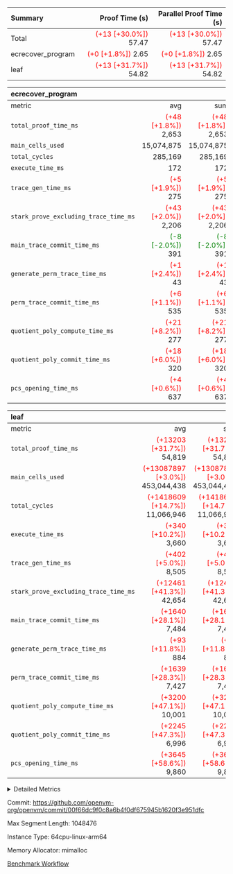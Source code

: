 | Summary | Proof Time (s) | Parallel Proof Time (s) |
|:---|---:|---:|
| Total | <span style='color: red'>(+13 [+30.0%])</span> 57.47 | <span style='color: red'>(+13 [+30.0%])</span> 57.47 |
| ecrecover_program | <span style='color: red'>(+0 [+1.8%])</span> 2.65 | <span style='color: red'>(+0 [+1.8%])</span> 2.65 |
| leaf | <span style='color: red'>(+13 [+31.7%])</span> 54.82 | <span style='color: red'>(+13 [+31.7%])</span> 54.82 |


| ecrecover_program |||||
|:---|---:|---:|---:|---:|
|metric|avg|sum|max|min|
| `total_proof_time_ms ` | <span style='color: red'>(+48 [+1.8%])</span> 2,653 | <span style='color: red'>(+48 [+1.8%])</span> 2,653 | <span style='color: red'>(+48 [+1.8%])</span> 2,653 | <span style='color: red'>(+48 [+1.8%])</span> 2,653 |
| `main_cells_used     ` |  15,074,875 |  15,074,875 |  15,074,875 |  15,074,875 |
| `total_cycles        ` |  285,169 |  285,169 |  285,169 |  285,169 |
| `execute_time_ms     ` |  172 |  172 |  172 |  172 |
| `trace_gen_time_ms   ` | <span style='color: red'>(+5 [+1.9%])</span> 275 | <span style='color: red'>(+5 [+1.9%])</span> 275 | <span style='color: red'>(+5 [+1.9%])</span> 275 | <span style='color: red'>(+5 [+1.9%])</span> 275 |
| `stark_prove_excluding_trace_time_ms` | <span style='color: red'>(+43 [+2.0%])</span> 2,206 | <span style='color: red'>(+43 [+2.0%])</span> 2,206 | <span style='color: red'>(+43 [+2.0%])</span> 2,206 | <span style='color: red'>(+43 [+2.0%])</span> 2,206 |
| `main_trace_commit_time_ms` | <span style='color: green'>(-8 [-2.0%])</span> 391 | <span style='color: green'>(-8 [-2.0%])</span> 391 | <span style='color: green'>(-8 [-2.0%])</span> 391 | <span style='color: green'>(-8 [-2.0%])</span> 391 |
| `generate_perm_trace_time_ms` | <span style='color: red'>(+1 [+2.4%])</span> 43 | <span style='color: red'>(+1 [+2.4%])</span> 43 | <span style='color: red'>(+1 [+2.4%])</span> 43 | <span style='color: red'>(+1 [+2.4%])</span> 43 |
| `perm_trace_commit_time_ms` | <span style='color: red'>(+6 [+1.1%])</span> 535 | <span style='color: red'>(+6 [+1.1%])</span> 535 | <span style='color: red'>(+6 [+1.1%])</span> 535 | <span style='color: red'>(+6 [+1.1%])</span> 535 |
| `quotient_poly_compute_time_ms` | <span style='color: red'>(+21 [+8.2%])</span> 277 | <span style='color: red'>(+21 [+8.2%])</span> 277 | <span style='color: red'>(+21 [+8.2%])</span> 277 | <span style='color: red'>(+21 [+8.2%])</span> 277 |
| `quotient_poly_commit_time_ms` | <span style='color: red'>(+18 [+6.0%])</span> 320 | <span style='color: red'>(+18 [+6.0%])</span> 320 | <span style='color: red'>(+18 [+6.0%])</span> 320 | <span style='color: red'>(+18 [+6.0%])</span> 320 |
| `pcs_opening_time_ms ` | <span style='color: red'>(+4 [+0.6%])</span> 637 | <span style='color: red'>(+4 [+0.6%])</span> 637 | <span style='color: red'>(+4 [+0.6%])</span> 637 | <span style='color: red'>(+4 [+0.6%])</span> 637 |

| leaf |||||
|:---|---:|---:|---:|---:|
|metric|avg|sum|max|min|
| `total_proof_time_ms ` | <span style='color: red'>(+13203 [+31.7%])</span> 54,819 | <span style='color: red'>(+13203 [+31.7%])</span> 54,819 | <span style='color: red'>(+13203 [+31.7%])</span> 54,819 | <span style='color: red'>(+13203 [+31.7%])</span> 54,819 |
| `main_cells_used     ` | <span style='color: red'>(+13087897 [+3.0%])</span> 453,044,438 | <span style='color: red'>(+13087897 [+3.0%])</span> 453,044,438 | <span style='color: red'>(+13087897 [+3.0%])</span> 453,044,438 | <span style='color: red'>(+13087897 [+3.0%])</span> 453,044,438 |
| `total_cycles        ` | <span style='color: red'>(+1418609 [+14.7%])</span> 11,066,946 | <span style='color: red'>(+1418609 [+14.7%])</span> 11,066,946 | <span style='color: red'>(+1418609 [+14.7%])</span> 11,066,946 | <span style='color: red'>(+1418609 [+14.7%])</span> 11,066,946 |
| `execute_time_ms     ` | <span style='color: red'>(+340 [+10.2%])</span> 3,660 | <span style='color: red'>(+340 [+10.2%])</span> 3,660 | <span style='color: red'>(+340 [+10.2%])</span> 3,660 | <span style='color: red'>(+340 [+10.2%])</span> 3,660 |
| `trace_gen_time_ms   ` | <span style='color: red'>(+402 [+5.0%])</span> 8,505 | <span style='color: red'>(+402 [+5.0%])</span> 8,505 | <span style='color: red'>(+402 [+5.0%])</span> 8,505 | <span style='color: red'>(+402 [+5.0%])</span> 8,505 |
| `stark_prove_excluding_trace_time_ms` | <span style='color: red'>(+12461 [+41.3%])</span> 42,654 | <span style='color: red'>(+12461 [+41.3%])</span> 42,654 | <span style='color: red'>(+12461 [+41.3%])</span> 42,654 | <span style='color: red'>(+12461 [+41.3%])</span> 42,654 |
| `main_trace_commit_time_ms` | <span style='color: red'>(+1640 [+28.1%])</span> 7,484 | <span style='color: red'>(+1640 [+28.1%])</span> 7,484 | <span style='color: red'>(+1640 [+28.1%])</span> 7,484 | <span style='color: red'>(+1640 [+28.1%])</span> 7,484 |
| `generate_perm_trace_time_ms` | <span style='color: red'>(+93 [+11.8%])</span> 884 | <span style='color: red'>(+93 [+11.8%])</span> 884 | <span style='color: red'>(+93 [+11.8%])</span> 884 | <span style='color: red'>(+93 [+11.8%])</span> 884 |
| `perm_trace_commit_time_ms` | <span style='color: red'>(+1639 [+28.3%])</span> 7,427 | <span style='color: red'>(+1639 [+28.3%])</span> 7,427 | <span style='color: red'>(+1639 [+28.3%])</span> 7,427 | <span style='color: red'>(+1639 [+28.3%])</span> 7,427 |
| `quotient_poly_compute_time_ms` | <span style='color: red'>(+3200 [+47.1%])</span> 10,001 | <span style='color: red'>(+3200 [+47.1%])</span> 10,001 | <span style='color: red'>(+3200 [+47.1%])</span> 10,001 | <span style='color: red'>(+3200 [+47.1%])</span> 10,001 |
| `quotient_poly_commit_time_ms` | <span style='color: red'>(+2245 [+47.3%])</span> 6,996 | <span style='color: red'>(+2245 [+47.3%])</span> 6,996 | <span style='color: red'>(+2245 [+47.3%])</span> 6,996 | <span style='color: red'>(+2245 [+47.3%])</span> 6,996 |
| `pcs_opening_time_ms ` | <span style='color: red'>(+3645 [+58.6%])</span> 9,860 | <span style='color: red'>(+3645 [+58.6%])</span> 9,860 | <span style='color: red'>(+3645 [+58.6%])</span> 9,860 | <span style='color: red'>(+3645 [+58.6%])</span> 9,860 |



<details>
<summary>Detailed Metrics</summary>

| group | num_segments | keygen_time_ms | commit_exe_time_ms |
| --- | --- | --- | --- |
| ecrecover_program | 1 | 1,167 | 10 | 

| group | air_name | quotient_deg | interactions | constraints |
| --- | --- | --- | --- | --- |
| ecrecover_program | AccessAdapterAir<16> | 2 | 5 | 14 | 
| ecrecover_program | AccessAdapterAir<2> | 2 | 5 | 14 | 
| ecrecover_program | AccessAdapterAir<32> | 2 | 5 | 14 | 
| ecrecover_program | AccessAdapterAir<4> | 2 | 5 | 14 | 
| ecrecover_program | AccessAdapterAir<64> | 2 | 5 | 14 | 
| ecrecover_program | AccessAdapterAir<8> | 2 | 5 | 14 | 
| ecrecover_program | BitwiseOperationLookupAir<8> | 2 | 2 | 4 | 
| ecrecover_program | KeccakVmAir | 2 | 321 | 4,571 | 
| ecrecover_program | MemoryMerkleAir<8> | 2 | 4 | 40 | 
| ecrecover_program | PersistentBoundaryAir<8> | 2 | 3 | 6 | 
| ecrecover_program | PhantomAir | 2 | 3 | 5 | 
| ecrecover_program | Poseidon2PeripheryAir<BabyBearParameters>, 1> | 2 | 1 | 286 | 
| ecrecover_program | ProgramAir | 1 | 1 | 4 | 
| ecrecover_program | RangeTupleCheckerAir<2> | 1 | 1 | 4 | 
| ecrecover_program | VariableRangeCheckerAir | 1 | 1 | 4 | 
| ecrecover_program | VmAirWrapper<Rv32BaseAluAdapterAir, BaseAluCoreAir<4, 8> | 2 | 19 | 43 | 
| ecrecover_program | VmAirWrapper<Rv32BaseAluAdapterAir, LessThanCoreAir<4, 8> | 2 | 17 | 39 | 
| ecrecover_program | VmAirWrapper<Rv32BaseAluAdapterAir, ShiftCoreAir<4, 8> | 2 | 23 | 90 | 
| ecrecover_program | VmAirWrapper<Rv32BranchAdapterAir, BranchEqualCoreAir<4> | 2 | 11 | 25 | 
| ecrecover_program | VmAirWrapper<Rv32BranchAdapterAir, BranchLessThanCoreAir<4, 8> | 2 | 13 | 41 | 
| ecrecover_program | VmAirWrapper<Rv32CondRdWriteAdapterAir, Rv32JalLuiCoreAir> | 2 | 10 | 22 | 
| ecrecover_program | VmAirWrapper<Rv32HintStoreAdapterAir, Rv32HintStoreCoreAir> | 2 | 15 | 17 | 
| ecrecover_program | VmAirWrapper<Rv32IsEqualModAdapterAir<2, 1, 32, 32>, ModularIsEqualCoreAir<32, 4, 8> | 2 | 25 | 223 | 
| ecrecover_program | VmAirWrapper<Rv32JalrAdapterAir, Rv32JalrCoreAir> | 2 | 16 | 20 | 
| ecrecover_program | VmAirWrapper<Rv32LoadStoreAdapterAir, LoadSignExtendCoreAir<4, 8> | 2 | 18 | 33 | 
| ecrecover_program | VmAirWrapper<Rv32LoadStoreAdapterAir, LoadStoreCoreAir<4> | 2 | 17 | 38 | 
| ecrecover_program | VmAirWrapper<Rv32MultAdapterAir, DivRemCoreAir<4, 8> | 2 | 25 | 88 | 
| ecrecover_program | VmAirWrapper<Rv32MultAdapterAir, MulHCoreAir<4, 8> | 2 | 24 | 38 | 
| ecrecover_program | VmAirWrapper<Rv32MultAdapterAir, MultiplicationCoreAir<4, 8> | 2 | 19 | 26 | 
| ecrecover_program | VmAirWrapper<Rv32RdWriteAdapterAir, Rv32AuipcCoreAir> | 2 | 11 | 15 | 
| ecrecover_program | VmAirWrapper<Rv32VecHeapAdapterAir<1, 2, 2, 32, 32>, FieldExpressionCoreAir> | 2 | 411 | 449 | 
| ecrecover_program | VmAirWrapper<Rv32VecHeapAdapterAir<2, 1, 1, 32, 32>, ModularAddSubCoreAir> | 2 | 94 | 126 | 
| ecrecover_program | VmAirWrapper<Rv32VecHeapAdapterAir<2, 1, 1, 32, 32>, ModularMulDivCoreAir> | 2 | 156 | 188 | 
| ecrecover_program | VmAirWrapper<Rv32VecHeapAdapterAir<2, 2, 2, 32, 32>, FieldExpressionCoreAir> | 2 | 422 | 456 | 
| ecrecover_program | VmConnectorAir | 2 | 3 | 9 | 
| leaf | AccessAdapterAir<2> | 4 | 5 | 12 | 
| leaf | AccessAdapterAir<4> | 4 | 5 | 12 | 
| leaf | AccessAdapterAir<8> | 4 | 5 | 12 | 
| leaf | FriReducedOpeningAir | 4 | 35 | 59 | 
| leaf | NativePoseidon2Air<BabyBearParameters>, 1> | 4 | 31 | 302 | 
| leaf | PhantomAir | 4 | 3 | 4 | 
| leaf | ProgramAir | 1 | 1 | 4 | 
| leaf | VariableRangeCheckerAir | 1 | 1 | 4 | 
| leaf | VmAirWrapper<BranchNativeAdapterAir, BranchEqualCoreAir<1> | 2 | 11 | 23 | 
| leaf | VmAirWrapper<JalNativeAdapterAir, JalCoreAir> | 4 | 7 | 6 | 
| leaf | VmAirWrapper<NativeAdapterAir<2, 0>, PublicValuesCoreAir> | 4 | 11 | 23 | 
| leaf | VmAirWrapper<NativeAdapterAir<2, 1>, FieldArithmeticCoreAir> | 4 | 15 | 23 | 
| leaf | VmAirWrapper<NativeLoadStoreAdapterAir<1>, NativeLoadStoreCoreAir<1> | 4 | 15 | 24 | 
| leaf | VmAirWrapper<NativeVectorizedAdapterAir<4>, FieldExtensionCoreAir> | 4 | 15 | 23 | 
| leaf | VmConnectorAir | 4 | 3 | 8 | 
| leaf | VolatileBoundaryAir | 4 | 4 | 16 | 

| group | air_name | idx | rows | prep_cols | perm_cols | main_cols | cells |
| --- | --- | --- | --- | --- | --- | --- | --- |
| leaf | AccessAdapterAir<2> | 0 | 2,097,152 |  | 16 | 11 | 56,623,104 | 
| leaf | AccessAdapterAir<4> | 0 | 1,048,576 |  | 16 | 13 | 30,408,704 | 
| leaf | AccessAdapterAir<8> | 0 | 262,144 |  | 16 | 17 | 8,650,752 | 
| leaf | FriReducedOpeningAir | 0 | 1,048,576 |  | 76 | 64 | 146,800,640 | 
| leaf | NativePoseidon2Air<BabyBearParameters>, 1> | 0 | 131,072 |  | 36 | 348 | 50,331,648 | 
| leaf | PhantomAir | 0 | 32,768 |  | 8 | 6 | 458,752 | 
| leaf | ProgramAir | 0 | 1,048,576 |  | 8 | 10 | 18,874,368 | 
| leaf | VariableRangeCheckerAir | 0 | 262,144 | 2 | 8 | 1 | 2,359,296 | 
| leaf | VmAirWrapper<BranchNativeAdapterAir, BranchEqualCoreAir<1> | 0 | 4,194,304 |  | 28 | 23 | 213,909,504 | 
| leaf | VmAirWrapper<JalNativeAdapterAir, JalCoreAir> | 0 | 131,072 |  | 12 | 10 | 2,883,584 | 
| leaf | VmAirWrapper<NativeAdapterAir<2, 0>, PublicValuesCoreAir> | 0 | 64 |  | 16 | 23 | 2,496 | 
| leaf | VmAirWrapper<NativeAdapterAir<2, 1>, FieldArithmeticCoreAir> | 0 | 8,388,608 |  | 20 | 30 | 419,430,400 | 
| leaf | VmAirWrapper<NativeLoadStoreAdapterAir<1>, NativeLoadStoreCoreAir<1> | 0 | 4,194,304 |  | 20 | 31 | 213,909,504 | 
| leaf | VmAirWrapper<NativeVectorizedAdapterAir<4>, FieldExtensionCoreAir> | 0 | 262,144 |  | 20 | 40 | 15,728,640 | 
| leaf | VmConnectorAir | 0 | 2 | 1 | 8 | 4 | 24 | 
| leaf | VolatileBoundaryAir | 0 | 2,097,152 |  | 8 | 11 | 39,845,888 | 

| group | air_name | segment | rows | prep_cols | perm_cols | main_cols | cells |
| --- | --- | --- | --- | --- | --- | --- | --- |
| ecrecover_program | AccessAdapterAir<16> | 0 | 16,384 |  | 24 | 25 | 802,816 | 
| ecrecover_program | AccessAdapterAir<2> | 0 | 256 |  | 24 | 11 | 8,960 | 
| ecrecover_program | AccessAdapterAir<32> | 0 | 8,192 |  | 24 | 41 | 532,480 | 
| ecrecover_program | AccessAdapterAir<4> | 0 | 128 |  | 24 | 13 | 4,736 | 
| ecrecover_program | AccessAdapterAir<8> | 0 | 32,768 |  | 24 | 17 | 1,343,488 | 
| ecrecover_program | BitwiseOperationLookupAir<8> | 0 | 65,536 | 3 | 8 | 2 | 655,360 | 
| ecrecover_program | KeccakVmAir | 0 | 128 |  | 1,288 | 3,164 | 569,856 | 
| ecrecover_program | MemoryMerkleAir<8> | 0 | 4,096 |  | 20 | 32 | 212,992 | 
| ecrecover_program | PersistentBoundaryAir<8> | 0 | 4,096 |  | 12 | 20 | 131,072 | 
| ecrecover_program | PhantomAir | 0 | 64 |  | 12 | 6 | 1,152 | 
| ecrecover_program | Poseidon2PeripheryAir<BabyBearParameters>, 1> | 0 | 4,096 |  | 8 | 300 | 1,261,568 | 
| ecrecover_program | ProgramAir | 0 | 16,384 |  | 8 | 10 | 294,912 | 
| ecrecover_program | RangeTupleCheckerAir<2> | 0 | 524,288 | 2 | 8 | 1 | 4,718,592 | 
| ecrecover_program | VariableRangeCheckerAir | 0 | 262,144 | 2 | 8 | 1 | 2,359,296 | 
| ecrecover_program | VmAirWrapper<Rv32BaseAluAdapterAir, BaseAluCoreAir<4, 8> | 0 | 131,072 |  | 80 | 36 | 15,204,352 | 
| ecrecover_program | VmAirWrapper<Rv32BaseAluAdapterAir, LessThanCoreAir<4, 8> | 0 | 2,048 |  | 40 | 37 | 157,696 | 
| ecrecover_program | VmAirWrapper<Rv32BaseAluAdapterAir, ShiftCoreAir<4, 8> | 0 | 16,384 |  | 52 | 53 | 1,720,320 | 
| ecrecover_program | VmAirWrapper<Rv32BranchAdapterAir, BranchEqualCoreAir<4> | 0 | 16,384 |  | 48 | 26 | 1,212,416 | 
| ecrecover_program | VmAirWrapper<Rv32BranchAdapterAir, BranchLessThanCoreAir<4, 8> | 0 | 32,768 |  | 56 | 32 | 2,883,584 | 
| ecrecover_program | VmAirWrapper<Rv32CondRdWriteAdapterAir, Rv32JalLuiCoreAir> | 0 | 8,192 |  | 44 | 18 | 507,904 | 
| ecrecover_program | VmAirWrapper<Rv32HintStoreAdapterAir, Rv32HintStoreCoreAir> | 0 | 256 |  | 36 | 26 | 15,872 | 
| ecrecover_program | VmAirWrapper<Rv32IsEqualModAdapterAir<2, 1, 32, 32>, ModularIsEqualCoreAir<32, 4, 8> | 0 | 4,096 |  | 56 | 166 | 909,312 | 
| ecrecover_program | VmAirWrapper<Rv32JalrAdapterAir, Rv32JalrCoreAir> | 0 | 8,192 |  | 36 | 28 | 524,288 | 
| ecrecover_program | VmAirWrapper<Rv32LoadStoreAdapterAir, LoadSignExtendCoreAir<4, 8> | 0 | 4,096 |  | 76 | 35 | 454,656 | 
| ecrecover_program | VmAirWrapper<Rv32LoadStoreAdapterAir, LoadStoreCoreAir<4> | 0 | 131,072 |  | 72 | 40 | 14,680,064 | 
| ecrecover_program | VmAirWrapper<Rv32MultAdapterAir, MulHCoreAir<4, 8> | 0 | 8 |  | 100 | 39 | 1,112 | 
| ecrecover_program | VmAirWrapper<Rv32MultAdapterAir, MultiplicationCoreAir<4, 8> | 0 | 4,096 |  | 80 | 31 | 454,656 | 
| ecrecover_program | VmAirWrapper<Rv32RdWriteAdapterAir, Rv32AuipcCoreAir> | 0 | 4,096 |  | 28 | 21 | 200,704 | 
| ecrecover_program | VmAirWrapper<Rv32VecHeapAdapterAir<1, 2, 2, 32, 32>, FieldExpressionCoreAir> | 0 | 2,048 |  | 828 | 543 | 2,807,808 | 
| ecrecover_program | VmAirWrapper<Rv32VecHeapAdapterAir<2, 1, 1, 32, 32>, ModularAddSubCoreAir> | 0 | 8 |  | 192 | 199 | 3,128 | 
| ecrecover_program | VmAirWrapper<Rv32VecHeapAdapterAir<2, 1, 1, 32, 32>, ModularMulDivCoreAir> | 0 | 16 |  | 316 | 261 | 9,232 | 
| ecrecover_program | VmAirWrapper<Rv32VecHeapAdapterAir<2, 2, 2, 32, 32>, FieldExpressionCoreAir> | 0 | 1,024 |  | 848 | 619 | 1,502,208 | 
| ecrecover_program | VmConnectorAir | 0 | 2 | 1 | 12 | 4 | 32 | 

| group | idx | trace_gen_time_ms | total_proof_time_ms | total_cycles | total_cells | stark_prove_excluding_trace_time_ms | quotient_poly_compute_time_ms | quotient_poly_commit_time_ms | perm_trace_commit_time_ms | pcs_opening_time_ms | main_trace_commit_time_ms | main_cells_used | generate_perm_trace_time_ms | execute_time_ms |
| --- | --- | --- | --- | --- | --- | --- | --- | --- | --- | --- | --- | --- | --- | --- |
| leaf | 0 | 8,505 | 54,819 | 11,066,946 | 1,220,217,304 | 42,654 | 10,001 | 6,996 | 7,427 | 9,860 | 7,484 | 453,044,438 | 884 | 3,660 | 

| group | segment | trace_gen_time_ms | total_proof_time_ms | total_cycles | total_cells | stark_prove_excluding_trace_time_ms | quotient_poly_compute_time_ms | quotient_poly_commit_time_ms | perm_trace_commit_time_ms | pcs_opening_time_ms | main_trace_commit_time_ms | main_cells_used | generate_perm_trace_time_ms | execute_time_ms |
| --- | --- | --- | --- | --- | --- | --- | --- | --- | --- | --- | --- | --- | --- | --- |
| ecrecover_program | 0 | 275 | 2,653 | 285,169 | 56,159,799 | 2,206 | 277 | 320 | 535 | 637 | 391 | 15,074,875 | 43 | 172 | 

</details>


Commit: https://github.com/openvm-org/openvm/commit/00f66dc9f0c8a6b4f0df675945b1620f3e951dfc

Max Segment Length: 1048476

Instance Type: 64cpu-linux-arm64

Memory Allocator: mimalloc

[Benchmark Workflow](https://github.com/openvm-org/openvm/actions/runs/12666083580)
